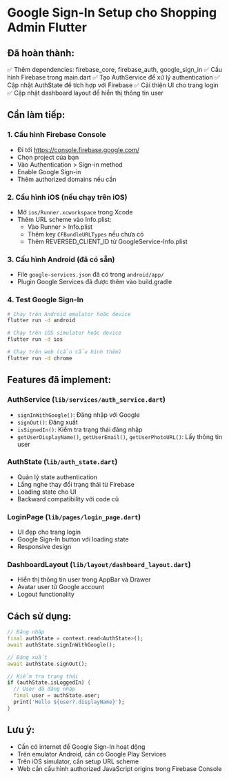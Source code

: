 # Google Sign-In Setup cho Shopping Admin Flutter

## Đã hoàn thành:
✅ Thêm dependencies: firebase_core, firebase_auth, google_sign_in
✅ Cấu hình Firebase trong main.dart
✅ Tạo AuthService để xử lý authentication
✅ Cập nhật AuthState để tích hợp với Firebase
✅ Cải thiện UI cho trang login
✅ Cập nhật dashboard layout để hiển thị thông tin user

## Cần làm tiếp:

### 1. Cấu hình Firebase Console
- Đi tới https://console.firebase.google.com/
- Chọn project của bạn
- Vào Authentication > Sign-in method
- Enable Google Sign-in
- Thêm authorized domains nếu cần

### 2. Cấu hình iOS (nếu chạy trên iOS)
- Mở `ios/Runner.xcworkspace` trong Xcode
- Thêm URL scheme vào Info.plist:
  - Vào Runner > Info.plist
  - Thêm key `CFBundleURLTypes` nếu chưa có
  - Thêm REVERSED_CLIENT_ID từ GoogleService-Info.plist

### 3. Cấu hình Android (đã có sẵn)
- File `google-services.json` đã có trong `android/app/`
- Plugin Google Services đã được thêm vào build.gradle

### 4. Test Google Sign-In
```bash
# Chạy trên Android emulator hoặc device
flutter run -d android

# Chạy trên iOS simulator hoặc device  
flutter run -d ios

# Chạy trên web (cần cấu hình thêm)
flutter run -d chrome
```

## Features đã implement:

### AuthService (`lib/services/auth_service.dart`)
- `signInWithGoogle()`: Đăng nhập với Google
- `signOut()`: Đăng xuất
- `isSignedIn()`: Kiểm tra trạng thái đăng nhập
- `getUserDisplayName()`, `getUserEmail()`, `getUserPhotoURL()`: Lấy thông tin user

### AuthState (`lib/auth_state.dart`)
- Quản lý state authentication
- Lắng nghe thay đổi trạng thái từ Firebase
- Loading state cho UI
- Backward compatibility với code cũ

### LoginPage (`lib/pages/login_page.dart`)
- UI đẹp cho trang login
- Google Sign-In button với loading state
- Responsive design

### DashboardLayout (`lib/layout/dashboard_layout.dart`)
- Hiển thị thông tin user trong AppBar và Drawer
- Avatar user từ Google account
- Logout functionality

## Cách sử dụng:

```dart
// Đăng nhập
final authState = context.read<AuthState>();
await authState.signInWithGoogle();

// Đăng xuất
await authState.signOut();

// Kiểm tra trạng thái
if (authState.isLoggedIn) {
  // User đã đăng nhập
  final user = authState.user;
  print('Hello ${user?.displayName}');
}
```

## Lưu ý:
- Cần có internet để Google Sign-In hoạt động
- Trên emulator Android, cần có Google Play Services
- Trên iOS simulator, cần setup URL scheme
- Web cần cấu hình authorized JavaScript origins trong Firebase Console
